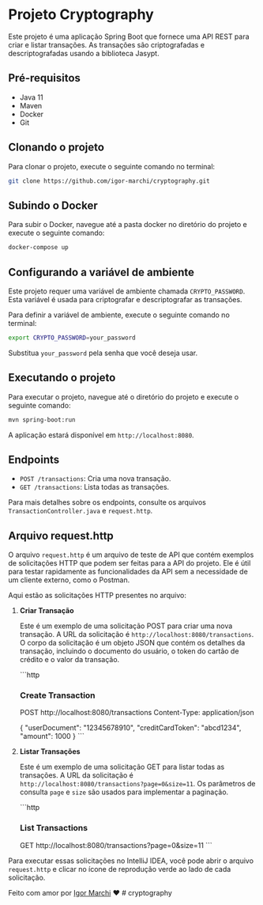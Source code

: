 # Projeto Cryptography

Este projeto é uma aplicação Spring Boot que fornece uma API REST para criar e listar transações. As transações são criptografadas e descriptografadas usando a biblioteca Jasypt.

## Pré-requisitos

-   Java 11
-   Maven
-   Docker
-   Git

## Clonando o projeto

Para clonar o projeto, execute o seguinte comando no terminal:

```bash
git clone https://github.com/igor-marchi/cryptography.git
```

## Subindo o Docker

Para subir o Docker, navegue até a pasta docker no diretório do projeto e execute o seguinte comando:

```bash
docker-compose up
```

## Configurando a variável de ambiente

Este projeto requer uma variável de ambiente chamada `CRYPTO_PASSWORD`. Esta variável é usada para criptografar e descriptografar as transações.

Para definir a variável de ambiente, execute o seguinte comando no terminal:

```bash
export CRYPTO_PASSWORD=your_password
```

Substitua `your_password` pela senha que você deseja usar.

## Executando o projeto

Para executar o projeto, navegue até o diretório do projeto e execute o seguinte comando:

```bash
mvn spring-boot:run
```

A aplicação estará disponível em `http://localhost:8080`.

## Endpoints

-   `POST /transactions`: Cria uma nova transação.
-   `GET /transactions`: Lista todas as transações.

Para mais detalhes sobre os endpoints, consulte os arquivos `TransactionController.java` e `request.http`.

## Arquivo request.http

O arquivo `request.http` é um arquivo de teste de API que contém exemplos de solicitações HTTP que podem ser feitas para a API do projeto. Ele é útil para testar rapidamente as funcionalidades da API sem a necessidade de um cliente externo, como o Postman.

Aqui estão as solicitações HTTP presentes no arquivo:

1. **Criar Transação**

    Este é um exemplo de uma solicitação POST para criar uma nova transação. A URL da solicitação é `http://localhost:8080/transactions`. O corpo da solicitação é um objeto JSON que contém os detalhes da transação, incluindo o documento do usuário, o token do cartão de crédito e o valor da transação.

    \`\`\`http

    ### Create Transaction

    POST http://localhost:8080/transactions
    Content-Type: application/json

    {
    "userDocument": "12345678910",
    "creditCardToken": "abcd1234",
    "amount": 1000
    }
    \`\`\`

2. **Listar Transações**

    Este é um exemplo de uma solicitação GET para listar todas as transações. A URL da solicitação é `http://localhost:8080/transactions?page=0&size=11`. Os parâmetros de consulta `page` e `size` são usados para implementar a paginação.

    \`\`\`http

    ### List Transactions

    GET http://localhost:8080/transactions?page=0&size=11
    \`\`\`

Para executar essas solicitações no IntelliJ IDEA, você pode abrir o arquivo `request.http` e clicar no ícone de reprodução verde ao lado de cada solicitação.

Feito com amor por [Igor Marchi](https://www.linkedin.com/in/igor-marchi/) ❤️
#   c r y p t o g r a p h y 
 
 
